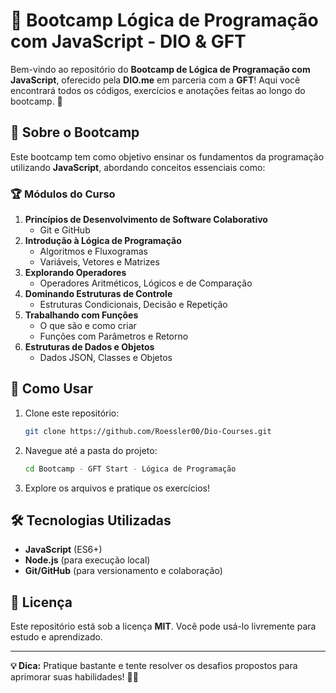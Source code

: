 # 🚀 Bootcamp Lógica de Programação com JavaScript - DIO & GFT

Bem-vindo ao repositório do **Bootcamp de Lógica de Programação com JavaScript**, oferecido pela **DIO.me** em parceria com a **GFT**! Aqui você encontrará todos os códigos, exercícios e anotações feitas ao longo do bootcamp. 🎯

## 📌 Sobre o Bootcamp
Este bootcamp tem como objetivo ensinar os fundamentos da programação utilizando **JavaScript**, abordando conceitos essenciais como:

### 🏆 Módulos do Curso
1. **Princípios de Desenvolvimento de Software Colaborativo**
   - Git e GitHub
2. **Introdução à Lógica de Programação**
   - Algoritmos e Fluxogramas
   - Variáveis, Vetores e Matrizes
3. **Explorando Operadores**
   - Operadores Aritméticos, Lógicos e de Comparação
4. **Dominando Estruturas de Controle**
   - Estruturas Condicionais, Decisão e Repetição
5. **Trabalhando com Funções**
   - O que são e como criar
   - Funções com Parâmetros e Retorno
6. **Estruturas de Dados e Objetos**
   - Dados JSON, Classes e Objetos


## 🚀 Como Usar
1. Clone este repositório:
   ```sh
   git clone https://github.com/Roessler00/Dio-Courses.git
   ```
2. Navegue até a pasta do projeto:
   ```sh
   cd Bootcamp - GFT Start - Lógica de Programação
   ```
3. Explore os arquivos e pratique os exercícios!

## 🛠 Tecnologias Utilizadas
- **JavaScript** (ES6+)
- **Node.js** (para execução local)
- **Git/GitHub** (para versionamento e colaboração)

## 📜 Licença
Este repositório está sob a licença **MIT**. Você pode usá-lo livremente para estudo e aprendizado.

---
**💡 Dica:** Pratique bastante e tente resolver os desafios propostos para aprimorar suas habilidades! 💪🔥
